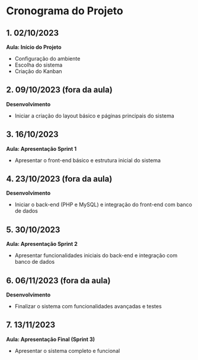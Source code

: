 # Cronograma do Projeto

## 1. 02/10/2023  
**Aula: Início do Projeto**  
- Configuração do ambiente
- Escolha do sistema
- Criação do Kanban

## 2. 09/10/2023 (fora da aula)  
**Desenvolvimento**  
- Iniciar a criação do layout básico e páginas principais do sistema

## 3. 16/10/2023  
**Aula: Apresentação Sprint 1**  
- Apresentar o front-end básico e estrutura inicial do sistema

## 4. 23/10/2023 (fora da aula)  
**Desenvolvimento**  
- Iniciar o back-end (PHP e MySQL) e integração do front-end com banco de dados

## 5. 30/10/2023  
**Aula: Apresentação Sprint 2**  
- Apresentar funcionalidades iniciais do back-end e integração com banco de dados

## 6. 06/11/2023 (fora da aula)  
**Desenvolvimento**  
- Finalizar o sistema com funcionalidades avançadas e testes

## 7. 13/11/2023  
**Aula: Apresentação Final (Sprint 3)**  
- Apresentar o sistema completo e funcional
